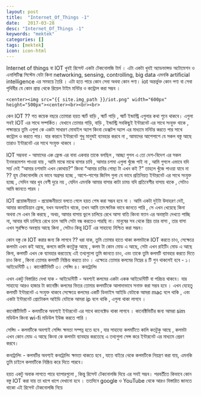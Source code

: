 ```yaml
---
layout: post
title:  "Internet_Of_Things -1"
date:   2017-03-28
desc: "Internet_Of_Things -1"
keywords: "mektek"
categories: []
tags: [mektek]
icon: icon-html
---
```



Internet of things বা IOT খুবই রিসেন্ট একটা টেকনোলজি টার্ম । এটা একটা খুবই অ্যাডভান্সড অটোমেশন ও এনালিটিক্স সিস্টেম যেটা কিনা networking, sensing, controlling, big data এমনকি artificial intelligence এর সমন্বয়ে তৈরি । এটা হতে পারে কোন সেবা অথবা কোন পণ্য। iot অন্তর্ভুক্ত কোন পণ্য বা সেবা পৃথিবীর যে কোন প্রান্ত থেকে রিয়েল টাইম মনিটর ও কন্ট্রোল করা সম্ভব ।


   <!-- ![edit]({{ site.img_path }}/3steps/edit.gif) -->
	<center><img src="{{ site.img_path }}/iot.png" width="600px" height="500px"><center><br><br><br>





কেন IOT ??
গত কয়েক বছরে তোমারা হয়ত স্মার্ট বাড়ি , স্মার্ট গাড়ি , স্মার্ট ইন্ডাস্ট্রি এগুলার কথা শুনে থাকবে। এগুলা সবই IOT এর সাথে সম্পর্কিত। যেখানে তোমার গাড়ি, বাড়ি , ইন্ডাস্ট্রি সবকিছুই ইন্টারনেট এর সাথে সংযুক্ত থাকে , পক্ষান্তরে তুমি এগুলা কে একটা সাধারণ মোবাইল অ্যাপ কিংবা ডেক্সটপ অ্যাপ এর মাধ্যমে মনিটর করতে পার সাথে কন্ট্রোল ও করতে পার। যার কারনে ইন্টারনেট শুধু মানুষই ব্যাবহার করবে না , আমাদের আশেপাশে যে সকল বস্তু আছে তারাও ইন্টারনেট এর সাথে সংযুক্ত থাকবে ।

IOT সম্ভবনা -
আমাদের এক ফ্রেন্ড এর বাবা একবার তাকে বলছিল , আচ্ছা গুগল এ তো দেশ-বিদেশ এর সকল ইনফরমেশন পাওয়া যায় , আমি মাঝে মাঝে বাসার চাবি , আমার চশমা এগুলা খুঁজে পাই না , আমি গুগলে এভাবে যদি সার্চ দেই “আমার চশমাটা এখন কোথায়?” কিংবা “আমার চাবির গোছা টা এখন কই ?” তাহলে খুঁজে পাওয়া যাবে না ?? হুম টেকনোলজি যে ভাবে অগ্রসর হচ্ছে , আশে-পাশের জিনিস গুলা যে ভাবে প্রতিনিয়ত ইন্টারনেট এর সাথে সংযুক্ত হচ্ছে , সেদিন আর খুব বেশী দুরে নয় , যেদিন এমনকি আমার বাসার কাটা চামচ যদি প্রতিবেশীর বাসায় থাকে , সেটাও আমি জানতে পারব ।

IOT প্রয়োজনীয়তা -
প্রয়োজনীয়তা বলতে গেলে হয়ত শেষ করা সম্ভব হবে না । আমি একটা দুইটা উদাহরণ দেই,
আমার কানাডিয়ান ফ্রেন্ড, যখন অনলাইন থাকে, তখন আমি তাৎক্ষনিক ভাবে জানতে পারি , সে এখন খেয়েছে কিনা অথবা সে এখন কি করছে , অথচ, আমার বাসায় ভুলে চালিয়ে রেখে আসা বাতি কিংবা ফ্যান এর অবস্থাটা দেখতে পাচ্ছি না, আবার যদি চালিয়ে রেখে চলে আসি সেটা বন্ধ করতেও পারছি না।
মানুষের সব থেকে প্রিয় তার বাসা , তার বাসা এখন সুরক্ষিত অবস্থায় আছে কিনা , সেটাও কিন্তু IOT এর সাহায্যে নিশ্চিত করা সম্ভব।

কোন বস্তু কে IOT করার জন্য কি লাগবে ??
ধরা যাক, তুমি তোমার হাতে থাকা কলমটাকে IOT করতে চাও, সেক্ষেত্রে কলমটা এখন কই আছে, কলমে কালি কতটুকু আছে , কলম টা কোন মোড এ আছে, সেটা এখন রাইটিং মোড এ আছে কিনা, কলমটি এখন কে ব্যাবহার করতেছে এই তথ্যগুলো তুমি জানতে চাও, এবং তাকে তুমি কলমটি ব্যাবহার করতে দিতে চাও কিনা , কিংবা তোমার কলমটি নিষ্ক্রিয় করতে চাও । এক্ষেত্রে তোমার কলমের নিম্নের ৪ টি গুন থাকলেই হবে -
১। আইডেন্টিটি
২। কানেক্টটিভিটি
৩। সেন্সিং
৪। কনট্রোলিং

এখন একটু বিস্তারিত দেখা যাক -
আইডেন্টিটি - অবশ্যই কলমের একটা একক আইডেন্টিটি বা পরিচয় থাকবে। যার সাহায্যে আরও হাজার টা কানেক্টিং কলমের ভিতর তোমার কলমটিকে আলাদাভাবে সনাক্ত করা সম্ভব হবে । এখন যেহেতু কলমটি ইন্টারনেট এ সংযুক্ত থাকবে সেক্ষেত্রে কলমের একটি ডিভাইস আইডি যেটাকে আমরা mac বলে থাকি , এবং একটা ইন্টারনেট প্রোটোকল আইডি যেটাকে আমরা ip বলে থাকি , এগুলা থাকা লাগবে ।

কানেক্টটিভিটি - কলমটিকে অবশ্যই ইন্টারনেট এর সাথে কানেক্টেড থাকা লাগবে । কানেক্টিভিটির জন্য আমরা sim মডিউল কিংবা wi-fi মডিউল ইউজ করতে পারি ।

সেন্সিং - কলমটিকে অবশ্যই সেন্সিং ক্ষমতা সম্পন্ন হতে হবে , যার সাহায্যে কলমটিতে কালি কতটুকু আছে , কলমটা এখন কোন মোড এ আছে কিংবা কে কলমটা ব্যাবহার করতেছে এ তথ্যগুলা সেন্স করে ইন্টারনেট এর মাধ্যমে প্রেরণ করবে।

কনট্রোলিং - কলমটির অবশ্যই কনট্রোলিং ক্ষমতা থাকতে হবে , যাতে বাইরে থেকে কলমটিকে নিয়ন্ত্রণ করা যায়, এমনকি তুমি চাইলে কলমটিকে নিষ্ক্রিয় করে দিতে পারবে।

হয়ত একটু অবাক লাগতে পারে ব্যাপারগুলো , কিন্তু রিসেন্ট টেকনোলজি দিয়ে এর সবই সম্ভব। পরবর্তীতে কিভাবে কোন বস্তু IOT করা যায় তা ধাপে ধাপে দেখানো হবে । ততদিনে google ও YouTube থেকে আরও বিস্তারিত জানতে থাকো এই রিসেন্ট টেকনোলজি নিয়ে 
